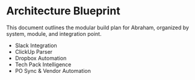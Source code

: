 # Architecture Blueprint

This document outlines the modular build plan for Abraham, organized by system, module, and integration point.

- Slack Integration
- ClickUp Parser
- Dropbox Automation
- Tech Pack Intelligence
- PO Sync & Vendor Automation
